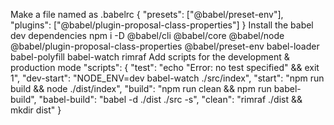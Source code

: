 Make a file named as .babelrc
{
	"presets": ["@babel/preset-env"],
	"plugins": ["@babel/plugin-proposal-class-properties"]
}
Install the babel dev dependencies
npm i -D @babel/cli @babel/core @babel/node @babel/plugin-proposal-class-properties @babel/preset-env babel-loader babel-polyfill babel-watch rimraf
Add scripts for the development & production mode
"scripts": {
    "test": "echo \"Error: no test specified\" && exit 1",
    "dev-start": "NODE_ENV=dev babel-watch ./src/index",
    "start": "npm run build && node ./dist/index",
    "build": "npm run clean && npm run babel-build",
    "babel-build": "babel -d ./dist ./src -s",
    "clean": "rimraf ./dist && mkdir dist"
}
